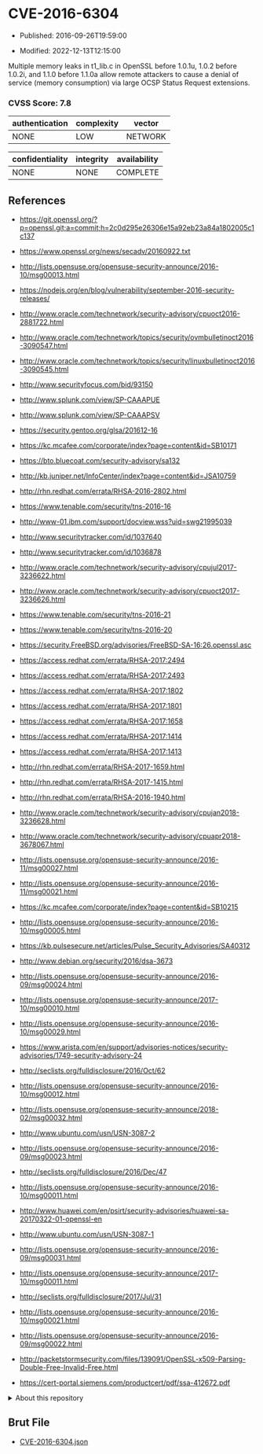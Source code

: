 # CVE-2016-6304

- Published: 2016-09-26T19:59:00

- Modified: 2022-12-13T12:15:00

Multiple memory leaks in t1_lib.c in OpenSSL before 1.0.1u, 1.0.2 before 1.0.2i, and 1.1.0 before 1.1.0a allow remote attackers to cause a denial of service (memory consumption) via large OCSP Status Request extensions.

### CVSS Score: **7.8**

| authentication | complexity | vector |
| --- | --- | --- |
| NONE | LOW | NETWORK |

| confidentiality | integrity | availability |
| --- | --- | --- |
| NONE | NONE | COMPLETE |

## References

* https://git.openssl.org/?p=openssl.git;a=commit;h=2c0d295e26306e15a92eb23a84a1802005c1c137

* https://www.openssl.org/news/secadv/20160922.txt

* http://lists.opensuse.org/opensuse-security-announce/2016-10/msg00013.html

* https://nodejs.org/en/blog/vulnerability/september-2016-security-releases/

* http://www.oracle.com/technetwork/security-advisory/cpuoct2016-2881722.html

* http://www.oracle.com/technetwork/topics/security/ovmbulletinoct2016-3090547.html

* http://www.oracle.com/technetwork/topics/security/linuxbulletinoct2016-3090545.html

* http://www.securityfocus.com/bid/93150

* http://www.splunk.com/view/SP-CAAAPUE

* http://www.splunk.com/view/SP-CAAAPSV

* https://security.gentoo.org/glsa/201612-16

* https://kc.mcafee.com/corporate/index?page=content&id=SB10171

* https://bto.bluecoat.com/security-advisory/sa132

* http://kb.juniper.net/InfoCenter/index?page=content&id=JSA10759

* http://rhn.redhat.com/errata/RHSA-2016-2802.html

* https://www.tenable.com/security/tns-2016-16

* http://www-01.ibm.com/support/docview.wss?uid=swg21995039

* http://www.securitytracker.com/id/1037640

* http://www.securitytracker.com/id/1036878

* http://www.oracle.com/technetwork/security-advisory/cpujul2017-3236622.html

* http://www.oracle.com/technetwork/security-advisory/cpuoct2017-3236626.html

* https://www.tenable.com/security/tns-2016-21

* https://www.tenable.com/security/tns-2016-20

* https://security.FreeBSD.org/advisories/FreeBSD-SA-16:26.openssl.asc

* https://access.redhat.com/errata/RHSA-2017:2494

* https://access.redhat.com/errata/RHSA-2017:2493

* https://access.redhat.com/errata/RHSA-2017:1802

* https://access.redhat.com/errata/RHSA-2017:1801

* https://access.redhat.com/errata/RHSA-2017:1658

* https://access.redhat.com/errata/RHSA-2017:1414

* https://access.redhat.com/errata/RHSA-2017:1413

* http://rhn.redhat.com/errata/RHSA-2017-1659.html

* http://rhn.redhat.com/errata/RHSA-2017-1415.html

* http://rhn.redhat.com/errata/RHSA-2016-1940.html

* http://www.oracle.com/technetwork/security-advisory/cpujan2018-3236628.html

* http://www.oracle.com/technetwork/security-advisory/cpuapr2018-3678067.html

* http://lists.opensuse.org/opensuse-security-announce/2016-11/msg00027.html

* http://lists.opensuse.org/opensuse-security-announce/2016-11/msg00021.html

* https://kc.mcafee.com/corporate/index?page=content&id=SB10215

* http://lists.opensuse.org/opensuse-security-announce/2016-10/msg00005.html

* https://kb.pulsesecure.net/articles/Pulse_Security_Advisories/SA40312

* http://www.debian.org/security/2016/dsa-3673

* http://lists.opensuse.org/opensuse-security-announce/2016-09/msg00024.html

* http://lists.opensuse.org/opensuse-security-announce/2017-10/msg00010.html

* http://lists.opensuse.org/opensuse-security-announce/2016-10/msg00029.html

* https://www.arista.com/en/support/advisories-notices/security-advisories/1749-security-advisory-24

* http://seclists.org/fulldisclosure/2016/Oct/62

* http://lists.opensuse.org/opensuse-security-announce/2016-10/msg00012.html

* http://lists.opensuse.org/opensuse-security-announce/2018-02/msg00032.html

* http://www.ubuntu.com/usn/USN-3087-2

* http://lists.opensuse.org/opensuse-security-announce/2016-09/msg00023.html

* http://seclists.org/fulldisclosure/2016/Dec/47

* http://lists.opensuse.org/opensuse-security-announce/2016-10/msg00011.html

* http://www.huawei.com/en/psirt/security-advisories/huawei-sa-20170322-01-openssl-en

* http://www.ubuntu.com/usn/USN-3087-1

* http://lists.opensuse.org/opensuse-security-announce/2016-09/msg00031.html

* http://lists.opensuse.org/opensuse-security-announce/2017-10/msg00011.html

* http://seclists.org/fulldisclosure/2017/Jul/31

* http://lists.opensuse.org/opensuse-security-announce/2016-10/msg00021.html

* http://lists.opensuse.org/opensuse-security-announce/2016-09/msg00022.html

* http://packetstormsecurity.com/files/139091/OpenSSL-x509-Parsing-Double-Free-Invalid-Free.html

* https://cert-portal.siemens.com/productcert/pdf/ssa-412672.pdf

<details>
<summary>About this repository</summary> 

  This repository is part of the project [Live Hack CVE](https://github.com/Live-Hack-CVE). Main website can be found [www.live-hack.org](https://www.live-hack.org) 
  
  Made by [Sn0wAlice](https://github.com/Sn0wAlice) for the people that care about security and need to have a feed of the latest CVEs. Hope you enjoy it, don't forget to star the repo and follow me on [Twitter](https://twitter.com/Sn0wAlice) and [Github](https://github.com/Sn0wAlice). And that is my [personnal website](https://www.alice-snow.me/)

  - [Home Page](https://github.com/Live-Hack-CVE)
  - [Framework](https://github.com/Live-Hack-CVE/cve-framework)
  - [CVE database](https://github.com/Live-Hack-CVE/full_database)
  - [Changelog](https://github.com/Live-Hack-CVE/Changelog)
</details>

## Brut File

* [CVE-2016-6304.json](https://raw.githubusercontent.com/Live-Hack-CVE/full_database/main/cves/2016/CVE-2016-6304.json)

